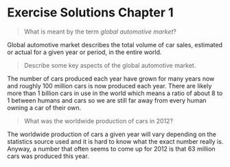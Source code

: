 # Exercise Solutions Chapter 1

> What is meant by the term _global automotive market_?

Global automotive market describes the total volume of car sales, estimated or actual for a given year or period, in the entire world.

> Describe some key aspects of the global automotive market.

The number of cars produced each year have grown for many years now and roughly 100 million cars is now produced each year. There are likely more than 1 billion cars in use in the world which means a ratio of about 8 to 1 between humans and cars so we are still far away from every human owning a car of their own.

> What was the worldwide production of cars in 2012?

The worldwide production of cars a given year will vary depending on the statistics source used and it is hard to know what the exact number really is. Anyway, a number that often seems to come up for 2012 is that 63 million cars was produced this year.
